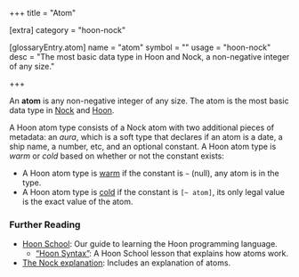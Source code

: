 +++
title = "Atom"

[extra]
category = "hoon-nock"

[glossaryEntry.atom]
name = "atom"
symbol = ""
usage = "hoon-nock"
desc = "The most basic data type in Hoon and Nock, a non-negative integer of any size."

+++

An **atom** is any non-negative integer of any size. The atom is the most basic data type in [Nock](/glossary/nock) and [Hoon](/glossary/hoon).

A Hoon atom type consists of a Nock atom with two additional pieces of metadata: an _aura_, which is a soft type that declares if an atom is a date, a ship name, a number, etc, and an optional constant. A Hoon atom type is _warm_ or _cold_ based on whether or not the constant exists:

- A Hoon atom type is [warm](/glossary/warm-atom) if the constant is `~` (null), any atom is in the type.
- A Hoon atom type is [cold](/glossary/cold-atom) if the constant is `[~ atom]`, its only legal value is the exact value of the atom.

### Further Reading

- [Hoon School](/courses/hoon-school/): Our guide to learning the Hoon programming language.
  - [“Hoon Syntax”](/courses/hoon-school/B-syntax#nouns): A Hoon School lesson that explains how atoms work.
- [The Nock explanation](/language/nock/reference/specification): Includes an explanation of atoms.
